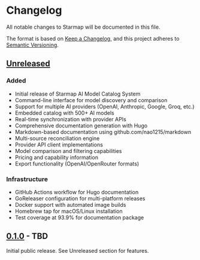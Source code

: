 # Changelog

All notable changes to Starmap will be documented in this file.

The format is based on [Keep a Changelog](https://keepachangelog.com/en/1.0.0/),
and this project adheres to [Semantic Versioning](https://semver.org/spec/v2.0.0.html).

## [Unreleased]

### Added
- Initial release of Starmap AI Model Catalog System
- Command-line interface for model discovery and comparison
- Support for multiple AI providers (OpenAI, Anthropic, Google, Groq, etc.)
- Embedded catalog with 500+ AI models
- Real-time synchronization with provider APIs
- Comprehensive documentation generation with Hugo
- Markdown-based documentation using github.com/nao1215/markdown
- Multi-source reconciliation engine
- Provider API client implementations
- Model comparison and filtering capabilities
- Pricing and capability information
- Export functionality (OpenAI/OpenRouter formats)

### Infrastructure
- GitHub Actions workflow for Hugo documentation
- GoReleaser configuration for multi-platform releases
- Docker support with automated image builds
- Homebrew tap for macOS/Linux installation
- Test coverage at 93.9% for documentation package

## [0.1.0] - TBD

Initial public release. See Unreleased section for features.

[Unreleased]: https://github.com/agentstation/starmap/compare/v0.1.0...HEAD
[0.1.0]: https://github.com/agentstation/starmap/releases/tag/v0.1.0
